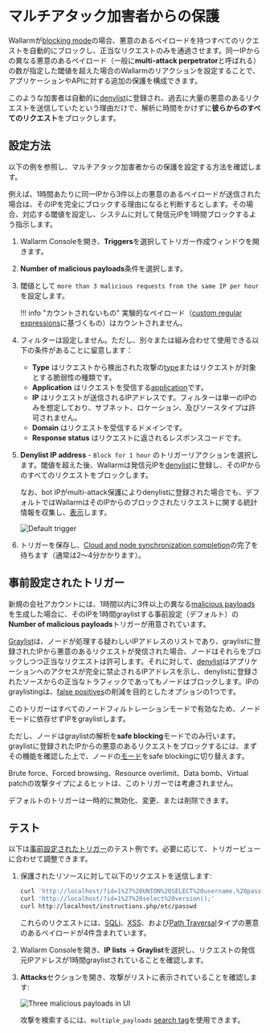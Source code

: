 # マルチアタック加害者からの保護

Wallarmが[blocking mode](../../admin-en/configure-wallarm-mode.md)の場合、悪意のあるペイロードを持つすべてのリクエストを自動的にブロックし、正当なリクエストのみを通過させます。同一IPからの異なる悪意のあるペイロード（一般に**multi-attack perpetrator**と呼ばれる）の数が指定した閾値を超えた場合のWallarmのリアクションを設定することで、アプリケーションやAPIに対する追加の保護を構成できます。

このような加害者は自動的に[denylist](../../user-guides/ip-lists/overview.md)に登録され、過去に大量の悪意のあるリクエストを送信していたという理由だけで、解析に時間をかけずに**彼らからのすべてのリクエスト**をブロックします。

## 設定方法

以下の例を参照し、マルチアタック加害者からの保護を設定する方法を確認します。

例えば、1時間あたりに同一IPから3件以上の悪意のあるペイロードが送信された場合は、そのIPを完全にブロックする理由になると判断するとします。その場合、対応する閾値を設定し、システムに対して発信元IPを1時間ブロックするよう指示します。

1. Wallarm Consoleを開き、**Triggers**を選択してトリガー作成ウィンドウを開きます。
1. **Number of malicious payloads**条件を選択します。
1. 閾値として `more than 3 malicious requests from the same IP per hour` を設定します。

    !!! info "カウントされないもの"
        実験的なペイロード（[custom regular expressions](../../user-guides/rules/regex-rule.md)に基づくもの）はカウントされません。
        
1. フィルターは設定しません。ただし、別々または組み合わせて使用できる以下の条件があることに留意します：

    * **Type** はリクエストから検出された攻撃の[type](../../attacks-vulns-list.md)またはリクエストが対象とする脆弱性の種類です。
    * **Application** はリクエストを受信する[application](../../user-guides/settings/applications.md)です。
    * **IP** はリクエストが送信されるIPアドレスです。フィルターは単一のIPのみを想定しており、サブネット、ロケーション、及びソースタイプは許可されません。
    * **Domain** はリクエストを受信するドメインです。
    * **Response status** はリクエストに返されるレスポンスコードです。

1. **Denylist IP address** - `Block for 1 hour` のトリガーリアクションを選択します。閾値を超えた後、Wallarmは発信元IPを[denylist](../../user-guides/ip-lists/overview.md)に登録し、そのIPからのすべてのリクエストをブロックします。

    なお、bot IPがmulti-attack保護によりdenylistに登録された場合でも、デフォルトではWallarmはそのIPからのブロックされたリクエストに関する統計情報を収集し、[表示](../../user-guides/ip-lists/overview.md#requests-from-denylisted-ips)します。

    ![Default trigger](../../images/user-guides/triggers/trigger-example-default.png)
        
1. トリガーを保存し、[Cloud and node synchronization completion](../configure-cloud-node-synchronization-en.md)の完了を待ちます（通常は2～4分かかります）。

## 事前設定されたトリガー

新規の会社アカウントには、1時間以内に3件以上の異なる[malicious payloads](../../glossary-en.md#malicious-payload)を生成した場合に、そのIPを1時間graylistする事前設定（デフォルト）の**Number of malicious payloads**トリガーが用意されています。

[Graylist](../../user-guides/ip-lists/overview.md)は、ノードが処理する疑わしいIPアドレスのリストであり、graylistに登録されたIPから悪意のあるリクエストが発信された場合、ノードはそれらをブロックしつつ正当なリクエストは許可します。それに対して、[denylist](../../user-guides/ip-lists/overview.md)はアプリケーションへのアクセスが完全に禁止されるIPアドレスを示し、denylistに登録されたソースからの正当なトラフィックであってもノードはブロックします。IPのgraylistingは、[false positives](../../about-wallarm/protecting-against-attacks.md#false-positives)の削減を目的としたオプションの1つです。

このトリガーはすべてのノードフィルトレーションモードで有効なため、ノードモードに依存せずIPをgraylistします。

ただし、ノードはgraylistの解析を**safe blocking**モードでのみ行います。graylistに登録されたIPからの悪意のあるリクエストをブロックするには、まずその機能を確認した上で、ノードの[モード](../../admin-en/configure-wallarm-mode.md#available-filtration-modes)をsafe blockingに切り替えます。

Brute force、Forced browsing、Resource overlimit、Data bomb、Virtual patchの攻撃タイプによるヒットは、このトリガーでは考慮されません。

デフォルトのトリガーは一時的に無効化、変更、または削除できます。

## テスト

以下は[事前設定されたトリガー](#pre-configured-trigger)のテスト例です。必要に応じて、トリガービューに合わせて調整できます。

1. 保護されたリソースに対して以下のリクエストを送信します:

    ```bash
    curl 'http://localhost/?id=1%27%20UNION%20SELECT%20username,%20password%20FROM%20users--<script>prompt(1)</script>'
    curl 'http://localhost/?id=1%27%20select%20version();'
    curl http://localhost/instructions.php/etc/passwd
    ```

    これらのリクエストには、[SQLi](../../attacks-vulns-list.md#sql-injection)、[XSS](../../attacks-vulns-list.md#crosssite-scripting-xss)、および[Path Traversal](../../attacks-vulns-list.md#path-traversal)タイプの悪意のあるペイロードが4件含まれています。
1. Wallarm Consoleを開き、**IP lists** → **Graylist**を選択し、リクエストの発信元IPアドレスが1時間graylistされていることを確認します。
1. **Attacks**セクションを開き、攻撃がリストに表示されていることを確認します:

    ![Three malicious payloads in UI](../../images/user-guides/triggers/test-3-attack-vectors-events.png)

    攻撃を検索するには、`multiple_payloads` [search tag](../../user-guides/search-and-filters/use-search.md#search-by-attack-type)を使用できます。